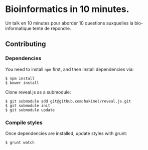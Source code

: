 # Bioinformatics in 10 minutes.

Un talk en 10 minutes pour aborder 10 questions auxquelles la bio-informatique tente de répondre.

## Contributing

### Dependencies

You need to install `npm` first, and then install dependencies via:

    $ npm install
    $ bower install

Clone reveal.js as a submodule:

    $ git submodule add git@github.com:hakimel/reveal.js.git
    $ git submodule init
    $ git submodule update

### Compile styles

Once dependencies are installed, update styles with grunt:

    $ grunt watch
